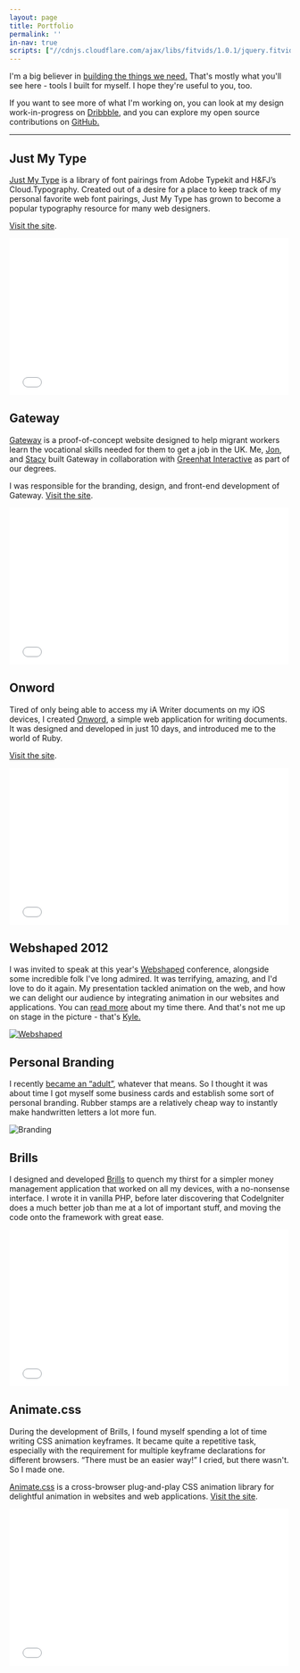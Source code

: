 ```yaml
---
layout: page
title: Portfolio
permalink: ''
in-nav: true
scripts: ["//cdnjs.cloudflare.com/ajax/libs/fitvids/1.0.1/jquery.fitvids.min.js"]
---
```


I'm a big believer in [building the things we need.](http://daneden.me/2012/04/castles/) That's mostly what you'll see here - tools I built for myself. I hope they're useful to you, too.

If you want to see more of what I'm working on, you can look at my design work-in-progress on [Dribbble](http://dribbble.com/dte), and you can explore my open source contributions on [GitHub.](http://github.com/daneden)

* * *

## Just My Type

[Just My Type](http://justmytype.co) is a library of font pairings from Adobe Typekit and H&FJ’s Cloud.Typography. Created out of a desire for a place to keep track of my personal favorite web font pairings, Just My Type has grown to become a popular typography resource for many web designers.

[Visit the site](http://justmytype.co).

<p><iframe class="b" src="//player.vimeo.com/video/73036312?title=0&amp;byline=0&amp;portrait=0&amp;color=e2444d&amp;autoplay=1&amp;loop=1" width="500" height="281" frameborder="0" webkitallowfullscreen mozallowfullscreen allowfullscreen></iframe></p>

## Gateway

[Gateway](http://gateway-learning.com) is a proof-of-concept website designed to help migrant workers learn the vocational skills needed for them to get a job in the UK. Me, [Jon](http://twitter.com/JWalter14), and [Stacy](http://twitter.com/StaceSlater) built Gateway in collaboration with [Greenhat Interactive](https://twitter.com/ghinteractive) as part of our degrees.

I was responsible for the branding, design, and front-end development of Gateway. [Visit the site](http://gateway-learning.com).

<p><iframe class="b" src="//player.vimeo.com/video/73036366?title=0&amp;byline=0&amp;portrait=0&amp;color=e2444d&amp;autoplay=1&amp;loop=1" width="500" height="281" frameborder="0" webkitallowfullscreen mozallowfullscreen allowfullscreen></iframe></p>


## Onword

Tired of only being able to access my iA Writer documents on my iOS devices, I created [Onword](http://onword.co), a simple web application for writing documents. It was designed and developed in just 10 days, and introduced me to the world of Ruby.

[Visit the site](http://onword.co).

<p><iframe class="b" src="//player.vimeo.com/video/73036311?title=0&amp;byline=0&amp;portrait=0&amp;color=e2444d&amp;autoplay=1&amp;loop=1" width="500" height="281" frameborder="0" webkitallowfullscreen mozallowfullscreen allowfullscreen></iframe></p>


## Webshaped 2012

I was invited to speak at this year's [Webshaped](http://webshaped.fi) conference, alongside some incredible folk I've long admired. It was terrifying, amazing, and I'd love to do it again. My presentation tackled animation on the web, and how we can delight our audience by integrating animation in our websites and applications. You can [read more](http://daneden.me/2012/05/i-have-no-idea-what-im-doing/) about my time there. And that's not me up on stage in the picture - that's [Kyle.](http://twitter.com/kneath)

[![Webshaped](http://daneden.me/uploads/2012/05/webshaped.jpg)](http://webshaped.fi)


## Personal Branding

I recently [became an “adult”](http://daneden.me/twentyone), whatever that means. So I thought it was about time I got myself some business cards and establish some sort of personal branding. Rubber stamps are a relatively cheap way to instantly make handwritten letters a lot more fun.

![Branding](http://daneden.me/uploads/2012/05/branding.jpg)


## Brills

I designed and developed [Brills](http://brills.me) to quench my thirst for a simpler money management application that worked on all my devices, with a no-nonsense interface. I wrote it in vanilla PHP, before later discovering that CodeIgniter does a much better job than me at a lot of important stuff, and moving the code onto the framework with great ease.

<p><iframe class="b" src="//player.vimeo.com/video/73036315?title=0&amp;byline=0&amp;portrait=0&amp;color=e2444d&amp;autoplay=1&amp;loop=1" width="500" height="281" frameborder="0" webkitallowfullscreen mozallowfullscreen allowfullscreen></iframe></p>


## Animate.css

During the development of Brills, I found myself spending a lot of time writing CSS animation keyframes. It became quite a repetitive task, especially with the requirement for multiple keyframe declarations for different browsers. “There must be an easier way!” I cried, but there wasn't. So I made one.

[Animate.css](http://daneden.me/animate) is a cross-browser plug-and-play CSS animation library for delightful animation in websites and web applications. [Visit the site](http://daneden.me/animate).

<p><iframe class="b" src="//player.vimeo.com/video/73036314?title=0&amp;byline=0&amp;portrait=0&amp;color=e2444d&amp;autoplay=1&amp;loop=1" width="500" height="281" frameborder="0" webkitallowfullscreen mozallowfullscreen allowfullscreen></iframe></p>
